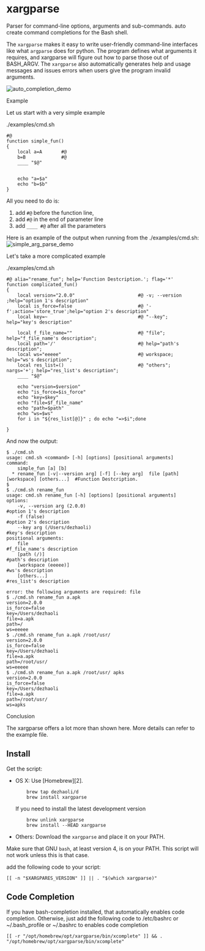 xargparse
=======

Parser for command-line options, arguments and sub-commands. auto create command completions for the Bash shell.

The `xargparse` makes it easy to write user-friendly command-line interfaces like what `argparse` does for python. The program defines what arguments it requires, and xargparse will figure out how to parse those out of BASH_ARGV. The `xargparse` also automatically generates help and usage messages and issues errors when users give the program invalid arguments.

![auto_completion_demo](https://user-images.githubusercontent.com/23163073/172112615-93d69969-041c-45ce-9515-66cee4fe2d0e.gif)


Example

Let us start with a very simple example

./examples/cmd.sh
```shell
#@
function simple_fun()
{
	local a=A 		#@ 
	b=B 			#@ 
	____ "$@"


	echo "a=$a"
	echo "b=$b"
}
```
All you need to do is:
1. add `#@` before the function line, 
2. add `#@` in the end of parameter line
3. add `____ #@` after all the parameters

Here is an example of the output when running from the ./examples/cmd.sh:
![simple_arg_parse_demo](https://user-images.githubusercontent.com/23163073/172113718-79d5c378-08ea-4fcb-94be-69f4e6e554b8.gif)


Let's take a more complicated example

./examples/cmd.sh

```shell
#@ alia="rename_fun"; help='Function Destcription.'; flag='*'
function complicated_fun()
{
    local version="2.0.0"                       #@ -v; --version ;help="option 1's description"
    local is_force=false                        #@ '-f';action='store_true';help="option 2's description"
    local key=~                                 #@ "--key"; help="key's description"

    local f_file_name=""                        #@ "file"; help="f_file_name's description";
    local path='/'                              #@ help="path's description";
    local ws="eeeee"                            #@ workspace; help="ws's description";
    local res_list=()                           #@ "others"; nargs='+'; help="res_list's description";
    ____ "$@"

    echo "version=$version"
    echo "is_force=$is_force"
    echo "key=$key"
    echo "file=$f_file_name"
    echo "path=$path"
    echo "ws=$ws"
    for i in "${res_list[@]}" ; do echo "=>$i";done

}
```

And now the output:

```shell
$ ./cmd.sh
usage: cmd.sh <command> [-h] [options] [positional arguments]
command:
    simple_fun [a] [b]
  * rename_fun [-v|--version arg] [-f] [--key arg]  file [path] [workspace] [others...]  #Function Destcription.
$
$ ./cmd.sh rename_fun
usage: cmd.sh rename_fun [-h] [options] [positional arguments]
options:
    -v, --version arg (2.0.0)                                                        #option 1's description
    -f (false)                                                                       #option 2's description
    --key arg (/Users/dezhaoli)                                                      #key's description
positional arguments:
    file                                                                             #f_file_name's description
    [path (/)]                                                                       #path's description
    [workspace (eeeee)]                                                              #ws's description
    [others...]                                                                      #res_list's description

error: the following arguments are required: file
$ ./cmd.sh rename_fun a.apk
version=2.0.0
is_force=false
key=/Users/dezhaoli
file=a.apk
path=/
ws=eeeee
$ ./cmd.sh rename_fun a.apk /root/usr/
version=2.0.0
is_force=false
key=/Users/dezhaoli
file=a.apk
path=/root/usr/
ws=eeeee
$ ./cmd.sh rename_fun a.apk /root/usr/ apks
version=2.0.0
is_force=false
key=/Users/dezhaoli
file=a.apk
path=/root/usr/
ws=apks

```

Conclusion

The xargparse offers a lot more than shown here. More details can refer to the example file.



Install
-------

Get the script:

 *  OS X: Use [Homebrew][2].

	```shell
        brew tap dezhaoli/d
        brew install xargparse
	```

    If you need to install the latest development version
    
	```shell
        brew unlink xargparse
        brew install --HEAD xargparse
	```

 * Others: Download the `xargparse` and place it on your PATH.
 
Make sure that GNU `bash`, at least version 4, is on your PATH. This script will
not work unless this is that case. 

add the following code to your script:

    [[ -n "$XARGPARES_VERSION" ]] || . "$(which xargparse)"

Code Completion
-------

If you have bash-completion installed, that automatically enables code completion. 
Otherwise, just add the following code to /etc/bashrc or ~/.bash_profile or ~/.bashrc
to enables code completion

    [[ -r "/opt/homebrew/opt/xargparse/bin/xcomplete" ]] && . "/opt/homebrew/opt/xargparse/bin/xcomplete"

